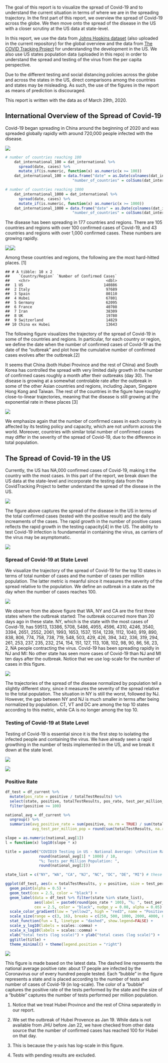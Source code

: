 The goal of this report is to visualize the spread of Covid-19 and to
understand the current situation in terms of where we are in the
spreading trajectory. In the first part of this report, we overview the
spread of Covid-19 across the globe. We then move onto the spread of the
disease in the US with a closer scrutiny at the US data at state-level.

In this report, we use the data from [Johns Hopkins
dataset](https://github.com/CSSEGISandData/COVID-19/tree/master/csse_covid_19_data/csse_covid_19_time_series)
(also uploaded in the current repository) for the global overview and
the data from [The COVID Tracking Project](https://covidtracking.com)
for understanding the development in the US. We also use US states
population data (uploaded in this repo) in order to understand the
spread and testing of the virus from the per capita perspective.

Due to the different testing and social distancing policies across the
globe and across the states in the US, direct comparisons among the
countries and states may be misleading. As such, the use of the figures
in the report as means of prediction is discouraged.

This report is written with the data as of March 29th, 2020.

## International Overview of the Spread of Covid-19

Covid-19 began spreading in China around the beginning of 2020 and was
spreaded globally rapidly with around 720,000 people infected with the
disease.

![](Visualizing-Covid-19-Data_files/figure-gfm/unnamed-chunk-2-1.png)<!-- -->

``` r
# number of countries reaching 100
    dat_international_100 = dat_international %>% 
      spread(date, cases) %>%
      mutate_if(is.numeric, function(x) as.numeric(x >= 100))
    dat_international_100 = data.frame("date" = as.Date(colnames(dat_international_100)[-1]), 
                              "number_of_countries" = colSums(dat_international_100[,-1]))

# number of countries reaching 1000
    dat_international_1000 = dat_international %>% 
      spread(date, cases) %>%
      mutate_if(is.numeric, function(x) as.numeric(x >= 1000))
    dat_international_1000 = data.frame("date" = as.Date(colnames(dat_international_1000)[-1]), 
                              "number_of_countries" = colSums(dat_international_1000[,-1]))
```

The disease has been spreading in 177 countries and regions. There are
105 countries and regions with over 100 confirmed cases of Covid-19, and
43 countries and regions with over 1,000 confirmed cases. These numbers
are growing
rapidly.

![](Visualizing-Covid-19-Data_files/figure-gfm/unnamed-chunk-4-1.png)<!-- -->![](Visualizing-Covid-19-Data_files/figure-gfm/unnamed-chunk-4-2.png)<!-- -->

Among these countries and regions, the following are the most
hard-hitted places. \[1\]

    ## # A tibble: 10 x 2
    ##    `Country/Region` `Number of Confirmed Cases`
    ##    <chr>                                  <dbl>
    ##  1 US                                    140886
    ##  2 Italy                                  97689
    ##  3 Spain                                  80110
    ##  4 Hubei                                  67801
    ##  5 Germany                                62095
    ##  6 France                                 40708
    ##  7 Iran                                   38309
    ##  8 UK                                     19780
    ##  9 Switzerland                            14829
    ## 10 China ex Hubei                         13643

The following figure visualizes the trajectory of the spread of Covid-19
in some of the countries and regions. In particular, for each country or
region, we define the date when the number of confirmed cases of
Covid-19 as the date of the “outbreak” and plot how the cumulative
number of confirmed cases evolves after the outbreak.\[2\]

It seems that China (both Hubei Province and the rest of China) and
South Korea has controlled the spread with very limited daily growth in
the number of confirmed cases roughly a month after their outbreaks (day
30). The disease is growing at a somewhat controlable rate after the
outbreak in some of the other Asian countries and regions, including
Japan, Singapre Hong Kong and Taiwan. The rest of the countries in the
figure have roughly close-to-linear trajectories, meaning that the
disease is still growing at the exponential rate in these places
\[3\]

![](Visualizing-Covid-19-Data_files/figure-gfm/unnamed-chunk-6-1.png)<!-- -->

We emphasize again that the number of confirmed cases in each country is
affected by its testing policy and capacity, which are not uniform
across the world. Moreover, countries with similar total number of
confirmed cases may differ in the severity of the spread of Covid-19,
due to the difference in total population.

## The Spread of Covid-19 in the US

Currently, the US has NA,000 confirmed cases of Covid-19, making it the
country with the most cases. In this part of the report, we break down
the US data at the state-level and incorporate the testing data from the
CovidTracking Project to better understand the spread of the disease in
the
US.

![](Visualizing-Covid-19-Data_files/figure-gfm/unnamed-chunk-9-1.png)<!-- -->

The figure above captures the spread of the disease in the US in terms
of the total confirmed cases (tested with the positive result) and the
daily increaments of the cases. The rapid growth in the number of
positive cases reflects the rapid growth in the testing capacity\[4\] in
the US. The ability to test Covid-19 infection is foundamental in
containing the virus, as carriers of the virus may be
asymptomatic.

![](Visualizing-Covid-19-Data_files/figure-gfm/unnamed-chunk-10-1.png)<!-- -->

### Spread of Covid-19 at State Level

We visualize the trajectory of the spread of Covid-19 for the top 10
states in terms of total number of cases and the number of cases per
million population. The latter metric is meanful since it measures the
severity of the spread relative to the population. We define an outbreak
in a state as the day when the number of cases reaches
100.

![](Visualizing-Covid-19-Data_files/figure-gfm/unnamed-chunk-12-1.png)<!-- -->

We observe from the above figure that WA, NY and CA are the first three
states where the outbreak started: The outbreak occurred more than 20
days ago in these state. NY, which is the state with the most cases of
Covid-19, has 59513, 13386, 5708, 5486, 4955, 4596, 4310, 4246, 3540,
3394, 2651, 2552, 2061, 1993, 1653, 1537, 1514, 1239, 1112, 1040, 919,
890, 838, 806, 774, 758, 738, 719, 548, 503, 429, 426, 394, 342, 336,
319, 294, 261, 253, 237, 235, 232, 214, 154, 151, 127, 113, 108, 102,
98, 90, 86, 56, 23, 2, NA people contracting the virus. Covid-19 has
been spreading rapidly in NJ and MI: No other state has seen more cases
of Covid-19 than NJ and MI ten days after the outbreak. Notice that we
use log-scale for the number of cases in this
figure.

![](Visualizing-Covid-19-Data_files/figure-gfm/unnamed-chunk-13-1.png)<!-- -->

The trajectories of the spread of the disease normalized by population
tell a slightly different story, since it measures the severity of the
spread relative to the total population. The situation in NY is still
the worst, followed by NJ. However, the gap between NY and NJ is much
smaller in terms after being normalized by population. CT, VT and DC are
among the top 10 states according to this metric, while CA is no longer
among the top 10.

### Testing of Covid-19 at State Level

Testing of Covid-19 is essential since it is the first step to isolating
the infected people and containing the virus. We have already seen a
rapid growthing in the number of tests implemented in the US, and we
break it down at the state
level.

![](Visualizing-Covid-19-Data_files/figure-gfm/unnamed-chunk-14-1.png)<!-- -->

![](Visualizing-Covid-19-Data_files/figure-gfm/unnamed-chunk-15-1.png)<!-- -->

### Positive Rate

``` r
df_test = df_current %>%
  mutate(pos_rate = positive / totalTestResults) %>%
  select(state, positive, totalTestResults, pos_rate, test_per_million_pop) %>%
  filter(positive >= 100)

national_avg = df_current %>% 
  ungroup() %>%
  summarise(avg_positive_rate = sum(positive, na.rm = TRUE) / sum(totalTestResults, na.rm = TRUE),
            avg_test_per_million_pop = round(sum(totalTestResults, na.rm = TRUE) / sum(population, na.rm = TRUE) * 1000000))

slope = as.numeric(national_avg[1])
l = function(x) log10(slope * x)

title = paste0("COVID19 Testing in US - National Average: \nPositive Rate: ", 
               round(national_avg[1] * 1000) / 10, 
               "%; Tests per Million Population: ", 
               round(national_avg[2]))

state_list = c("NY", "WA", "CA", "NJ", "NC", "DC", "DE", "MI") # these are the states with labels

ggplot(df_test, aes(x = totalTestResults, y = positive, size = test_per_million_pop, color = pos_rate, label = state)) +
  geom_point(alpha = 0.5) +
  geom_text(cex = 2.5, color = "black") +
  geom_label(data = df_test %>% filter(state %in% state_list), 
             aes(label = paste0(round(pos_rate * 100), "%; ", test_per_million_pop)),
             cex = 2.5, color = "black", nudge_y = 0.08, alpha = 0.05) +
  scale_color_gradient(low = "yellow2", high = "red3", name = "Positive Rate") +
  scale_size(range = c(3, 16), breaks = c(250, 500, 1000, 2000, 4000, 8000), name = "Test Per Million Pop") +
  stat_function(fun = l, linetype = "dashed", show.legend=FALSE) +
  scale_y_log10(labels = scales::comma) +
  scale_x_log10(labels = scales::comma) +
  xlab("total tests (log scale)") + ylab("total cases (log scale)") +
  ggtitle(title) +
  theme_minimal() + theme(legend.position = "right")
```

![](Visualizing-Covid-19-Data_files/figure-gfm/unnamed-chunk-16-1.png)<!-- -->

This figure is made based on the latest data. The dashed line represents
the national average positive rate: about 17 people are infected by the
Coronavirus our of every hundred people tested. Each “bubble” in the
figure represents a state and is placed according to the number of tests
and number of cases of Covid-19 (in log-scale). The color of a “bubble”
captures the positive rate of the tests performed by the state and the
size of a “bubble” captures the number of tests performed per million
population.

1.  Notice that we treat Hubei Province and the rest of China
    separatedly in our report.

2.  We set the outbreak of Hubei Provence as Jan 19. While data is not
    available from JHU before Jan 22, we have checked from other data
    source that the number of confirmed cases has reached 100 for Hubei
    on that day.

3.  This is because the y-axis has log-scale in this figure.

4.  Tests with pending results are excluded.

